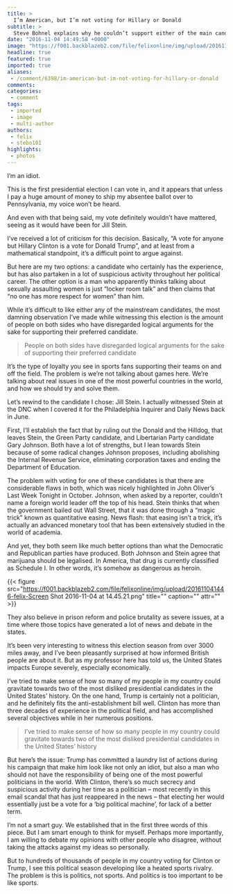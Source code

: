 ```yaml
---
title: >
  I’m American, but I’m not voting for Hillary or Donald
subtitle: >
  Steve Bohnel explains why he couldn’t support either of the main candidates
date: "2016-11-04 14:49:58 +0000"
image: "https://f001.backblazeb2.com/file/felixonline/img/upload/201611041446-felix-Screen Shot 2016-11-04 at 14.45.50.png"
headline: true
featured: true
imported: true
aliases:
 - /comment/6398/im-american-but-im-not-voting-for-hillary-or-donald
comments:
categories:
 - comment
tags:
 - imported
 - image
 - multi-author
authors:
 - felix
 - stebo101
highlights:
 - photos
---
```


I’m an idiot.

This is the first presidential election I can vote in, and it appears that unless I pay a huge amount of money to ship my absentee ballot over to Pennsylvania, my voice won’t be heard.

And even with that being said, my vote definitely wouldn’t have mattered, seeing as it would have been for Jill Stein.

I’ve received a lot of criticism for this decision. Basically, “A vote for anyone but Hillary Clinton is a vote for Donald Trump”, and at least from a mathematical standpoint, it’s a difficult point to argue against.

But here are my two options: a candidate who certainly has the experience, but has also partaken in a lot of suspicious activity throughout her political career. The other option is a man who apparently thinks talking about sexually assaulting women is just “locker room talk” and then claims that “no one has more respect for women” than him.

While it’s difficult to like either any of the mainstream candidates, the most damning observation I’ve made while witnessing this election is the amount of people on both sides who have disregarded logical arguments for the sake for supporting their preferred candidate.

> People on both sides have disregarded logical arguments for the sake of supporting their preferred candidate

It’s the type of loyalty you see in sports fans supporting their teams on and off the field. The problem is we’re not talking about games here. We’re talking about real issues in one of the most powerful countries in the world, and how we should try and solve them.

Let’s rewind to the candidate I chose: Jill Stein. I actually witnessed Stein at the DNC when I covered it for the Philadelphia Inquirer and Daily News back in June.

First, I’ll establish the fact that by ruling out the Donald and the Hilldog, that leaves Stein, the Green Party candidate, and Libertarian Party candidate Gary Johnson. Both have a lot of strengths, but I lean towards Stein because of some radical changes Johnson proposes, including abolishing the Internal Revenue Service, eliminating corporation taxes and ending the Department of Education.

The problem with voting for one of these candidates is that there are considerable flaws in both, which was nicely highlighted in John Oliver’s Last Week Tonight in October. Johnson, when asked by a reporter, couldn’t name a foreign world leader off the top of his head. Stein thinks that when the government bailed out Wall Street, that it was done through a “magic trick” known as quantitative easing. News flash: that easing isn’t a trick, it’s actually an advanced monetary tool that has been extensively studied in the world of academia.

And yet, they both seem like much better options than what the Democratic and Republican parties have produced. Both Johnson and Stein agree that marijuana should be legalised. In America, that drug is currently classified as Schedule I. In other words, it’s somehow as dangerous as heroin.

{{< figure src="https://f001.backblazeb2.com/file/felixonline/img/upload/201611041446-felix-Screen Shot 2016-11-04 at 14.45.21.png" title="" caption="" attr="" >}}

They also believe in prison reform and police brutality as severe issues, at a time where those topics have generated a lot of news and debate in the states.

It’s been very interesting to witness this election season from over 3000 miles away, and I’ve been pleasantly surprised at how informed British people are about it. But as my professor here has told us, the United States impacts Europe severely, especially economically.

I’ve tried to make sense of how so many of my people in my country could gravitate towards two of the most disliked presidential candidates in the United States’ history. On the one hand, Trump is certainly not a politician, and he definitely fits the anti-establishment bill well. Clinton has more than three decades of experience in the political field, and has accomplished several objectives while in her numerous positions.

> I’ve tried to make sense of how so many people in my country could gravitate towards two of the most disliked presidential candidates in the United States’ history

But here’s the issue: Trump has committed a laundry list of actions during his campaign that make him look like not only an idiot, but also a man who should not have the responsibility of being one of the most powerful politicians in the world. With Clinton, there’s so much secrecy and suspicious activity during her time as a politician – most recently in this email scandal that has just reappeared in the news – that electing her would essentially just be a vote for a ‘big political machine’, for lack of a better term.

I’m not a smart guy. We established that in the first three words of this piece. But I am smart enough to think for myself. Perhaps more importantly, I am willing to debate my opinions with other people who disagree, without taking the attacks against my ideas so personally.

But to hundreds of thousands of people in my country voting for Clinton or Trump, I see this political season developing like a heated sports rivalry. The problem is this is politics, not sports. And politics is too important to be like sports.
